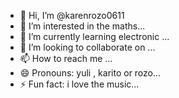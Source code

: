 - 👋 Hi, I’m @karenrozo0611
- 👀 I’m interested in the maths...
- 🌱 I’m currently learning electronic ...
- 💞️ I’m looking to collaborate on ...
- 📫 How to reach me ...
- 😄 Pronouns: yuli , karito or rozo...
- ⚡ Fun fact: i love the music...

<!---
karenrozo0611/karenrozo0611 is a ✨ special ✨ repository because its `README.md` (this file) appears on your GitHub profile.
You can click the Preview link to take a look at your changes.
--->
